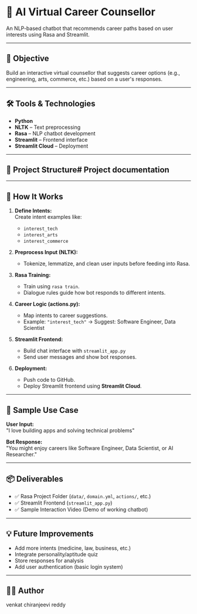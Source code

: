 # 🧠 AI Virtual Career Counsellor

An NLP-based chatbot that recommends career paths based on user interests using Rasa and Streamlit.

---

## 🎯 Objective

Build an interactive virtual counsellor that suggests career options (e.g., engineering, arts, commerce, etc.) based on a user's responses.

---

## 🛠️ Tools & Technologies

- **Python**
- **NLTK** – Text preprocessing  
- **Rasa** – NLP chatbot development  
- **Streamlit** – Frontend interface  
- **Streamlit Cloud** – Deployment

---

## 📁 Project Structure# Project documentation
---

## 🚀 How It Works

1. **Define Intents:**  
   Create intent examples like:
   - `interest_tech`
   - `interest_arts`
   - `interest_commerce`

2. **Preprocess Input (NLTK):**  
   - Tokenize, lemmatize, and clean user inputs before feeding into Rasa.

3. **Rasa Training:**  
   - Train using `rasa train`.
   - Dialogue rules guide how bot responds to different intents.

4. **Career Logic (actions.py):**  
   - Map intents to career suggestions.
   - Example: `"interest_tech"` → Suggest: Software Engineer, Data Scientist

5. **Streamlit Frontend:**  
   - Build chat interface with `streamlit_app.py`
   - Send user messages and show bot responses.

6. **Deployment:**  
   - Push code to GitHub.
   - Deploy Streamlit frontend using **Streamlit Cloud**.

---

## 🧪 Sample Use Case

**User Input:**  
"I love building apps and solving technical problems"

**Bot Response:**  
"You might enjoy careers like Software Engineer, Data Scientist, or AI Researcher."

---

## 📦 Deliverables

- ✅ Rasa Project Folder (`data/`, `domain.yml`, `actions/`, etc.)  
- ✅ Streamlit Frontend (`streamlit_app.py`)  
- ✅ Sample Interaction Video (Demo of working chatbot)

---

## 💡 Future Improvements

- Add more intents (medicine, law, business, etc.)  
- Integrate personality/aptitude quiz  
- Store responses for analysis  
- Add user authentication (basic login system)

---


## 🧑‍💻 Author
venkat chiranjeevi reddy 

